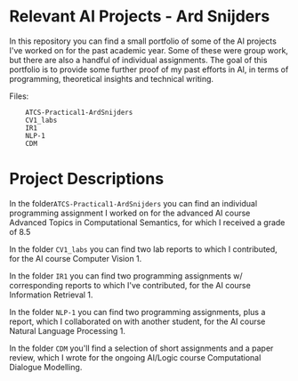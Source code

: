# Relevant AI Projects - Ard Snijders

In this repository you can find a small portfolio of some of the AI projects I've worked on for the past academic year.
Some of these were group work, but there are also a handful of individual assignments. The goal of this portfolio is to provide some further proof of my past efforts in AI, in terms of programming, theoretical insights and technical writing.

Files:

```
	ATCS-Practical1-ArdSnijders
	CV1_labs
	IR1
	NLP-1
	CDM
```

# Project Descriptions

In the folder```ATCS-Practical1-ArdSnijders``` you can find an individual programming assignment I worked on for the advanced AI course Advanced Topics in Computational Semantics, for which I received a grade of 8.5

In the folder ```CV1_labs``` you can find two lab reports to which I contributed, for the AI course Computer Vision 1.

In the folder ```IR1``` you can find two programming assignments w/ corresponding reports to which I've contributed, for the AI course Information Retrieval 1.

In the folder ```NLP-1``` you can find two programming assignments, plus a report, which I collaborated on with another student, for the AI course Natural Language Processing 1.

In the folder ```CDM``` you'll find a selection of short assignments and a paper review, which I wrote for the ongoing AI/Logic course Computational Dialogue Modelling.
